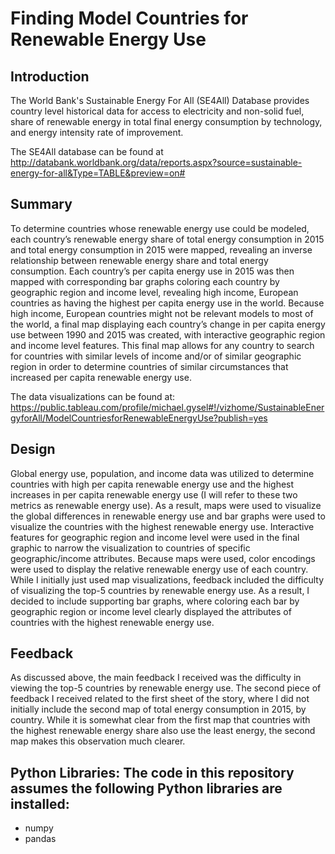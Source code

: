 # Finding Model Countries for Renewable Energy Use

## Introduction

The World Bank's Sustainable Energy For All (SE4All) Database provides country level historical data for access to electricity and non-solid fuel, share of renewable energy in total final energy consumption by technology, and energy intensity rate of improvement.

The SE4All database can be found at
http://databank.worldbank.org/data/reports.aspx?source=sustainable-energy-for-all&Type=TABLE&preview=on#

## Summary

To determine countries whose renewable energy use could be modeled, each country’s renewable energy share of total energy consumption in 2015 and total energy consumption in 2015 were mapped, revealing an inverse relationship between renewable energy share and total energy consumption. Each country’s per capita energy use in 2015 was then mapped with corresponding bar graphs coloring each country by geographic region and income level, revealing high income, European countries as having the highest per capita energy use in the world. Because high income, European countries might not be relevant models to most of the world, a final map displaying each country’s change in per capita energy use between 1990 and 2015 was created, with interactive geographic region and income level features. This final map allows for any country to search for countries with similar levels of income and/or of similar geographic region in order to determine countries of similar circumstances that increased per capita renewable energy use. 

The data visualizations can be found at:
https://public.tableau.com/profile/michael.gysel#!/vizhome/SustainableEnergyforAll/ModelCountriesforRenewableEnergyUse?publish=yes

## Design

Global energy use, population, and income data was utilized to determine countries with high per capita renewable energy use and the highest increases in per capita renewable energy use (I will refer to these two metrics as renewable energy use). As a result, maps were used to visualize the global differences in renewable energy use and bar graphs were used to visualize the countries with the highest renewable energy use. Interactive features for geographic region and income level were used in the final graphic to narrow the visualization to countries of specific geographic/income attributes. Because maps were used, color encodings were used to display the relative renewable energy use of each country. While I initially just used map visualizations, feedback included the difficulty of visualizing the top-5 countries by renewable energy use. As a result, I decided to include supporting bar graphs, where coloring each bar by geographic region or income level clearly displayed the attributes of countries with the highest renewable energy use. 

## Feedback

As discussed above, the main feedback I received was the difficulty in viewing the top-5 countries by renewable energy use. The second piece of feedback I received related to the first sheet of the story, where I did not initially include the second map of total energy consumption in 2015, by country. While it is somewhat clear from the first map that countries with the highest renewable energy share also use the least energy, the second map makes this observation much clearer.

## Python Libraries: The code in this repository assumes the following Python libraries are installed:
* numpy
* pandas
